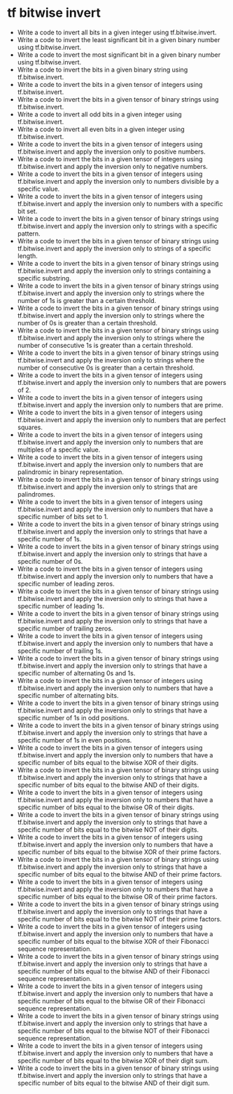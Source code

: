 # tf bitwise invert

- Write a code to invert all bits in a given integer using tf.bitwise.invert.
- Write a code to invert the least significant bit in a given binary number using tf.bitwise.invert.
- Write a code to invert the most significant bit in a given binary number using tf.bitwise.invert.
- Write a code to invert the bits in a given binary string using tf.bitwise.invert.
- Write a code to invert the bits in a given tensor of integers using tf.bitwise.invert.
- Write a code to invert the bits in a given tensor of binary strings using tf.bitwise.invert.
- Write a code to invert all odd bits in a given integer using tf.bitwise.invert.
- Write a code to invert all even bits in a given integer using tf.bitwise.invert.
- Write a code to invert the bits in a given tensor of integers using tf.bitwise.invert and apply the inversion only to positive numbers.
- Write a code to invert the bits in a given tensor of integers using tf.bitwise.invert and apply the inversion only to negative numbers.
- Write a code to invert the bits in a given tensor of integers using tf.bitwise.invert and apply the inversion only to numbers divisible by a specific value.
- Write a code to invert the bits in a given tensor of integers using tf.bitwise.invert and apply the inversion only to numbers with a specific bit set.
- Write a code to invert the bits in a given tensor of binary strings using tf.bitwise.invert and apply the inversion only to strings with a specific pattern.
- Write a code to invert the bits in a given tensor of binary strings using tf.bitwise.invert and apply the inversion only to strings of a specific length.
- Write a code to invert the bits in a given tensor of binary strings using tf.bitwise.invert and apply the inversion only to strings containing a specific substring.
- Write a code to invert the bits in a given tensor of binary strings using tf.bitwise.invert and apply the inversion only to strings where the number of 1s is greater than a certain threshold.
- Write a code to invert the bits in a given tensor of binary strings using tf.bitwise.invert and apply the inversion only to strings where the number of 0s is greater than a certain threshold.
- Write a code to invert the bits in a given tensor of binary strings using tf.bitwise.invert and apply the inversion only to strings where the number of consecutive 1s is greater than a certain threshold.
- Write a code to invert the bits in a given tensor of binary strings using tf.bitwise.invert and apply the inversion only to strings where the number of consecutive 0s is greater than a certain threshold.
- Write a code to invert the bits in a given tensor of integers using tf.bitwise.invert and apply the inversion only to numbers that are powers of 2.
- Write a code to invert the bits in a given tensor of integers using tf.bitwise.invert and apply the inversion only to numbers that are prime.
- Write a code to invert the bits in a given tensor of integers using tf.bitwise.invert and apply the inversion only to numbers that are perfect squares.
- Write a code to invert the bits in a given tensor of integers using tf.bitwise.invert and apply the inversion only to numbers that are multiples of a specific value.
- Write a code to invert the bits in a given tensor of integers using tf.bitwise.invert and apply the inversion only to numbers that are palindromic in binary representation.
- Write a code to invert the bits in a given tensor of binary strings using tf.bitwise.invert and apply the inversion only to strings that are palindromes.
- Write a code to invert the bits in a given tensor of integers using tf.bitwise.invert and apply the inversion only to numbers that have a specific number of bits set to 1.
- Write a code to invert the bits in a given tensor of binary strings using tf.bitwise.invert and apply the inversion only to strings that have a specific number of 1s.
- Write a code to invert the bits in a given tensor of binary strings using tf.bitwise.invert and apply the inversion only to strings that have a specific number of 0s.
- Write a code to invert the bits in a given tensor of integers using tf.bitwise.invert and apply the inversion only to numbers that have a specific number of leading zeros.
- Write a code to invert the bits in a given tensor of binary strings using tf.bitwise.invert and apply the inversion only to strings that have a specific number of leading 1s.
- Write a code to invert the bits in a given tensor of binary strings using tf.bitwise.invert and apply the inversion only to strings that have a specific number of trailing zeros.
- Write a code to invert the bits in a given tensor of integers using tf.bitwise.invert and apply the inversion only to numbers that have a specific number of trailing 1s.
- Write a code to invert the bits in a given tensor of binary strings using tf.bitwise.invert and apply the inversion only to strings that have a specific number of alternating 0s and 1s.
- Write a code to invert the bits in a given tensor of integers using tf.bitwise.invert and apply the inversion only to numbers that have a specific number of alternating bits.
- Write a code to invert the bits in a given tensor of binary strings using tf.bitwise.invert and apply the inversion only to strings that have a specific number of 1s in odd positions.
- Write a code to invert the bits in a given tensor of binary strings using tf.bitwise.invert and apply the inversion only to strings that have a specific number of 1s in even positions.
- Write a code to invert the bits in a given tensor of integers using tf.bitwise.invert and apply the inversion only to numbers that have a specific number of bits equal to the bitwise XOR of their digits.
- Write a code to invert the bits in a given tensor of binary strings using tf.bitwise.invert and apply the inversion only to strings that have a specific number of bits equal to the bitwise AND of their digits.
- Write a code to invert the bits in a given tensor of integers using tf.bitwise.invert and apply the inversion only to numbers that have a specific number of bits equal to the bitwise OR of their digits.
- Write a code to invert the bits in a given tensor of binary strings using tf.bitwise.invert and apply the inversion only to strings that have a specific number of bits equal to the bitwise NOT of their digits.
- Write a code to invert the bits in a given tensor of integers using tf.bitwise.invert and apply the inversion only to numbers that have a specific number of bits equal to the bitwise XOR of their prime factors.
- Write a code to invert the bits in a given tensor of binary strings using tf.bitwise.invert and apply the inversion only to strings that have a specific number of bits equal to the bitwise AND of their prime factors.
- Write a code to invert the bits in a given tensor of integers using tf.bitwise.invert and apply the inversion only to numbers that have a specific number of bits equal to the bitwise OR of their prime factors.
- Write a code to invert the bits in a given tensor of binary strings using tf.bitwise.invert and apply the inversion only to strings that have a specific number of bits equal to the bitwise NOT of their prime factors.
- Write a code to invert the bits in a given tensor of integers using tf.bitwise.invert and apply the inversion only to numbers that have a specific number of bits equal to the bitwise XOR of their Fibonacci sequence representation.
- Write a code to invert the bits in a given tensor of binary strings using tf.bitwise.invert and apply the inversion only to strings that have a specific number of bits equal to the bitwise AND of their Fibonacci sequence representation.
- Write a code to invert the bits in a given tensor of integers using tf.bitwise.invert and apply the inversion only to numbers that have a specific number of bits equal to the bitwise OR of their Fibonacci sequence representation.
- Write a code to invert the bits in a given tensor of binary strings using tf.bitwise.invert and apply the inversion only to strings that have a specific number of bits equal to the bitwise NOT of their Fibonacci sequence representation.
- Write a code to invert the bits in a given tensor of integers using tf.bitwise.invert and apply the inversion only to numbers that have a specific number of bits equal to the bitwise XOR of their digit sum.
- Write a code to invert the bits in a given tensor of binary strings using tf.bitwise.invert and apply the inversion only to strings that have a specific number of bits equal to the bitwise AND of their digit sum.